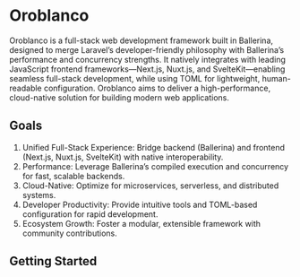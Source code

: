 # Oroblanco
Oroblanco is a full-stack web development framework built in Ballerina, designed to merge Laravel’s developer-friendly philosophy with Ballerina’s performance and concurrency strengths. It natively integrates with leading JavaScript frontend frameworks—Next.js, Nuxt.js, and SvelteKit—enabling seamless full-stack development, while using TOML for lightweight, human-readable configuration. Oroblanco aims to deliver a high-performance, cloud-native solution for building modern web applications.

## Goals
1. Unified Full-Stack Experience: Bridge backend (Ballerina) and frontend (Next.js, Nuxt.js, SvelteKit) with native interoperability.
2. Performance: Leverage Ballerina’s compiled execution and concurrency for fast, scalable backends.
3. Cloud-Native: Optimize for microservices, serverless, and distributed systems.
4. Developer Productivity: Provide intuitive tools and TOML-based configuration for rapid development.
5. Ecosystem Growth: Foster a modular, extensible framework with community contributions.

## Getting Started
